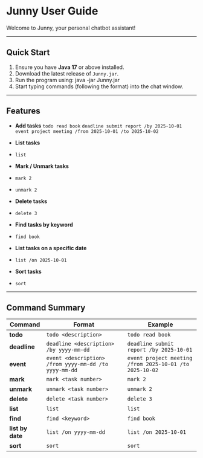 # Junny User Guide

Welcome to Junny, your personal chatbot assistant!

---

## Quick Start
1. Ensure you have **Java 17** or above installed.
2. Download the latest release of `Junny.jar`.
3. Run the program using: java -jar Junny.jar
4. Start typing commands (following the format) into the chat window.

---

## Features
- **Add tasks**
 `todo read book`
 `deadline submit report /by 2025-10-01`
 `event project meeting /from 2025-10-01 /to 2025-10-02`

- **List tasks**
- `list`

- **Mark / Unmark tasks**
- `mark 2`
- `unmark 2`

- **Delete tasks**
- `delete 3`

- **Find tasks by keyword**
- `find book`

- **List tasks on a specific date**
- `list /on 2025-10-01`

- **Sort tasks**
- `sort`

---

## Command Summary
| Command   | Format | Example |
|-----------|--------|---------|
| **todo**  | `todo <description>` | `todo read book` |
| **deadline** | `deadline <description> /by yyyy-mm-dd` | `deadline submit report /by 2025-10-01` |
| **event** | `event <description> /from yyyy-mm-dd /to yyyy-mm-dd` | `event project meeting /from 2025-10-01 /to 2025-10-02` |
| **mark**  | `mark <task number>` | `mark 2` |
| **unmark**| `unmark <task number>` | `unmark 2` |
| **delete**| `delete <task number>` | `delete 3` |
| **list**  | `list` | `list` |
| **find**  | `find <keyword>` | `find book` |
| **list by date** | `list /on yyyy-mm-dd` | `list /on 2025-10-01` |
| **sort**  | `sort` | `sort` |
